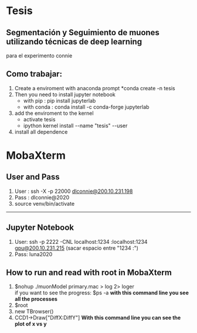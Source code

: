 # Tesis 
## Segmentación y Seguimiento de muones utilizando técnicas de deep learning
 para el experimento connie

## Como trabajar:

  1. Create a enviroment with anaconda prompt 
      *conda create -n tesis
  2. Then you need to install jupyter notebook
      * with pip : pip install jupyterlab
      * with conda : conda install -c conda-forge jupyterlab
  3. add the enviroment to the kernel
      * activate tesis
      * ipython kernel install --name "tesis" --user
  4. install all dependence

# MobaXterm

## User and Pass
  1. User : ssh -X -p 22000 dlconnie@200.10.231.198
  2. Pass : dlconnie@2020 
  3. source venv/bin/activate
  --------------------------------------------------
## Jupyter Notebook
  1. User: ssh -p 2222 -CNL localhost:1234 :localhost:1234 gpu@200.10.231.215 (sacar espacio entre "1234 :")
  2. Pass: luna2020

## How to run and read with root in MobaXterm
  1. $nohup ./muonModel primary.mac > log 2> loger  
    if you want to see the progress: $ps -a **with this command line you see all the processes**
  2. $root
  3. new TBrowser()
  4. CCD1->Draw["DiffX:DiffY"] **With this command line you can see the plot of x vs y**
